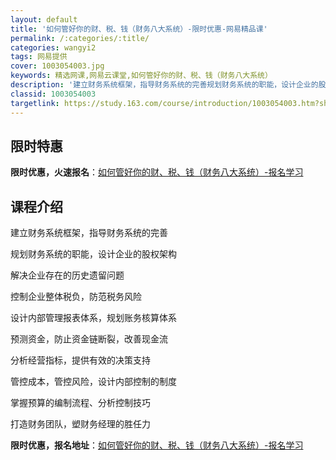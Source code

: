 ```yaml
---
layout: default
title: '如何管好你的财、税、钱（财务八大系统）-限时优惠-网易精品课'
permalink: /:categories/:title/
categories: wangyi2
tags: 网易提供
cover: 1003054003.jpg
keywords: 精选网课,网易云课堂,如何管好你的财、税、钱（财务八大系统）
description: '建立财务系统框架，指导财务系统的完善规划财务系统的职能，设计企业的股权架构解决企业存在的历史遗留问题控制企业整体税负，防'
classid: 1003054003
targetlink: https://study.163.com/course/introduction/1003054003.htm?share=1&shareId=1025206652&utm_campaign=share&utm_medium=iphoneShare&utm_source=&utm_u=1025206652
---
```


## 限时特惠

**限时优惠，火速报名**：[如何管好你的财、税、钱（财务八大系统）-报名学习](https://study.163.com/course/introduction/1003054003.htm?share=1&shareId=1025206652&utm_campaign=share&utm_medium=iphoneShare&utm_source=&utm_u=1025206652)

## 课程介绍

建立财务系统框架，指导财务系统的完善

规划财务系统的职能，设计企业的股权架构

解决企业存在的历史遗留问题

控制企业整体税负，防范税务风险

设计内部管理报表体系，规划账务核算体系

预测资金，防止资金链断裂，改善现金流

分析经营指标，提供有效的决策支持

管控成本，管控风险，设计内部控制的制度

掌握预算的编制流程、分析控制技巧

打造财务团队，塑财务经理的胜任力

**限时优惠，报名地址**：[如何管好你的财、税、钱（财务八大系统）-报名学习](https://study.163.com/course/introduction/1003054003.htm?share=1&shareId=1025206652&utm_campaign=share&utm_medium=iphoneShare&utm_source=&utm_u=1025206652)

